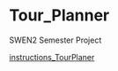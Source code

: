 # Tour_Planner
SWEN2 Semester Project

[instructions_TourPlaner](https://github.com/Jippoxyx/Tour_Planner/blob/main/TourPlanner_Specification.pdf)
